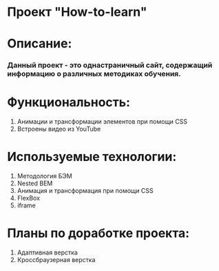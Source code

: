 # Проект "How-to-learn" 
# Описание:
### Данный проект - это однастраничный сайт, содержащий информацию о различных методиках обучения. 
# Функциональность:
1. Анимации и трансформации элементов при помощи CSS
2. Встроены видео из YouTube
# Используемые технологии:
1. Методология БЭМ 
2. Nested BEM
3. Анимация и трансформация при помощи CSS
4. FlexBox
5. iframe
# Планы по доработке проекта:
1. Адаптивная верстка 
2. Кроссбраузерная верстка 
